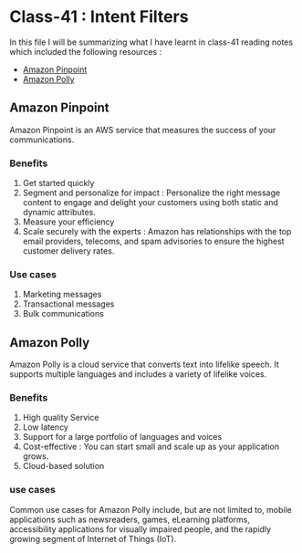 
# Class-41 : Intent Filters 

In this file I will be summarizing what I have learnt in class-41 reading notes which included the following resources :
- [Amazon Pinpoint](https://aws.amazon.com/pinpoint/)
- [Amazon Polly](https://docs.aws.amazon.com/polly/latest/dg/what-is.html)

## Amazon Pinpoint
 Amazon Pinpoint is an AWS service that measures the success of your communications.
 ### Benefits
1. Get started quickly
2. Segment and personalize for impact :  Personalize the right message content to engage and delight your customers using both static and dynamic attributes. 
3. Measure your efficiency
4. Scale securely with the experts : Amazon has relationships with the top email providers, telecoms, and spam advisories to ensure the highest customer delivery rates.

### Use cases
1. Marketing messages
2. Transactional messages
3. Bulk communications


## Amazon Polly
Amazon Polly is a cloud service that converts text into lifelike speech.
It supports multiple languages and includes a variety of lifelike voices.
 ### Benefits
1. High quality Service 
2. Low latency 
3. Support for a large portfolio of languages and voices 
4. Cost-effective : You can start small and scale up as your application grows.
5. Cloud-based solution

### use cases 
Common use cases for Amazon Polly include, but are not limited to, mobile applications such as newsreaders, games, eLearning platforms, accessibility applications for visually impaired people, and the rapidly growing segment of Internet of Things (IoT).

